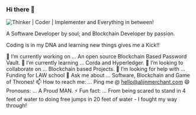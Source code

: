 ### Hi there 👋


![Thinker | Coder | Implementer and Everything in between!](https://github.com/alijnmerchant21/alijnmerchant21/blob/master/Animated-GIF-original.gif)

A Software Developer by soul; and Blockchain Developer by passion.

Coding is in my DNA and learning new things gives me a Kick!!

🔭 I’m currently working on ... An open source Blockchain Based Password Vault.
🌱 I’m currently learning ... Corda and Hyperledger.
👯 I’m looking to collaborate on ... Blockchain based Projects.
🤔 I’m looking for help with ... Funding for LAW school
💬 Ask me about ... Software, Blockchain and Game of Thrones!
📫 How to reach me: ... Ping me @ hello@alijnmerchant.com
😄 Pronouns: ... A Proud MAN.
⚡ Fun fact: ... From being scared to stand in 4 feet of water to doing free jumps in 20 feet of water - I fought my way through!
